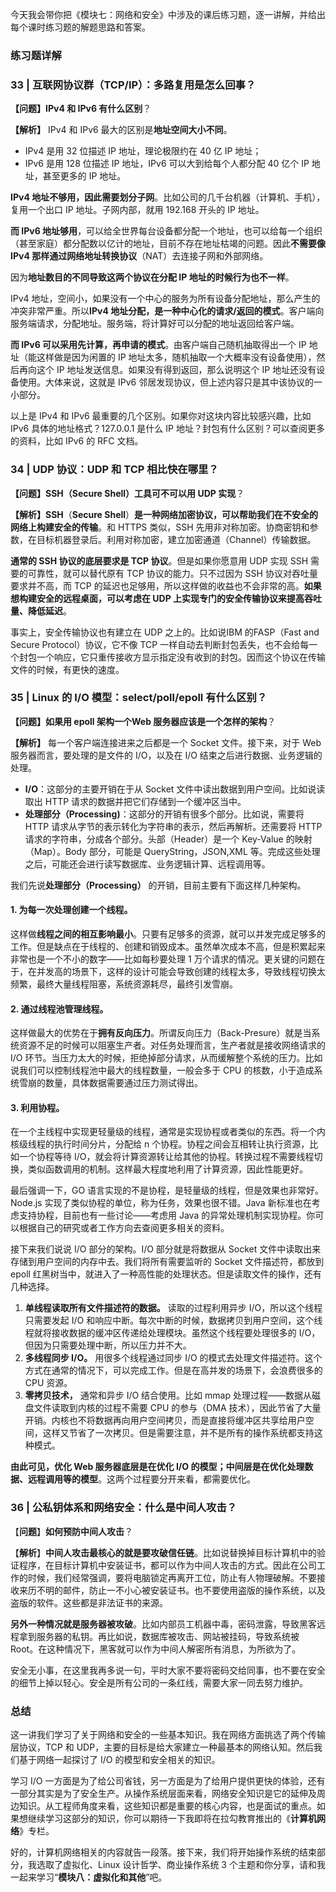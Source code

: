 今天我会带你把《模块七：网络和安全》中涉及的课后练习题，逐一讲解，并给出每个课时练习题的解题思路和答案。

### 练习题详解

### 33 | 互联网协议群（TCP/IP）：多路复用是怎么回事？

**【问题】IPv4 和 IPv6 有什么区别**？

**【解析】** IPv4 和 IPv6 最大的区别是**地址空间大小不同**。

- IPv4 是用 32 位描述 IP 地址，理论极限约在 40 亿 IP 地址；
- IPv6 是用 128 位描述 IP 地址，IPv6 可以大到给每个人都分配 40 亿个 IP 地址，甚至更多的 IP 地址。

**IPv4 地址不够用，因此需要划分子网**。比如公司的几千台机器（计算机、手机），复用一个出口 IP 地址。子网内部，就用 192.168 开头的 IP 地址。

**而 IPv6 地址够用**，可以给全世界每台设备都分配一个地址，也可以给每一个组织（甚至家庭）都分配数以亿计的地址，目前不存在地址枯竭的问题。因此**不需要像 IPv4 那样通过网络地址转换协议**（NAT）去连接子网和外部网络。

因为**地址数目的不同导致这两个协议在分配 IP 地址的时候行为也不一样**。

IPv4 地址，空间小，如果没有一个中心的服务为所有设备分配地址，那么产生的冲突非常严重。所以**IPv4 地址分配，是一种中心化的请求/返回的模式**。客户端向服务端请求，分配地址。服务端，将计算好可以分配的地址返回给客户端。

**而 IPv6 可以采用先计算，再申请的模式**。由客户端自己随机抽取得出一个 IP 地址（能这样做是因为闲置的 IP 地址太多，随机抽取一个大概率没有设备使用），然后再向这个 IP 地址发送信息。如果没有得到返回，那么说明这个 IP 地址还没有设备使用。大体来说，这就是 IPv6 邻居发现协议，但上述内容只是其中该协议的一小部分。

以上是 IPv4 和 IPv6 最重要的几个区别。如果你对这块内容比较感兴趣，比如 IPv6 具体的地址格式？127.0.0.1 是什么 IP 地址？封包有什么区别？可以查阅更多的资料，比如 IPv6 的 RFC 文档。

### 34 | UDP 协议：UDP 和 TCP 相比快在哪里？

**【问题】SSH（Secure Shell）工具可不可以用 UDP 实现**？

**【解析】SSH**（**Secure Shell**）**是一种网络加密协议，可以帮助我们在不安全的网络上构建安全的传输**。和 HTTPS 类似，SSH 先用非对称加密。协商密钥和参数，在目标机器登录后。利用对称加密，建立加密通道（Channel）传输数据。

**通常的 SSH 协议的底层要求是 TCP 协议**。但是如果你愿意用 UDP 实现 SSH 需要的可靠性，就可以替代原有 TCP 协议的能力。只不过因为 SSH 协议对吞吐量要求并不高，而 TCP 的延迟也足够用，所以这样做的收益也不会非常的高。**如果想构建安全的远程桌面，可以考虑在 UDP 上实现专门的安全传输协议来提高吞吐量、降低延迟**。

事实上，安全传输协议也有建立在 UDP 之上的。比如说IBM 的FASP（Fast and Secure Protocol）协议，它不像 TCP 一样自动去判断封包丢失，也不会给每一个封包一个响应，它只重传接收方显示指定没有收到的封包。因而这个协议在传输文件的时候，有更快的速度。

### 35 | Linux 的 I/O 模型：select/poll/epoll 有什么区别？

**【问题】如果用 epoll 架构一个Web 服务器应该是一个怎样的架构**？

**【解析】** 每一个客户端连接进来之后都是一个 Socket 文件。接下来，对于 Web 服务器而言，要处理的是文件的 I/O，以及在 I/O 结束之后进行数据、业务逻辑的处理。

- **I/O**：这部分的主要开销在于从 Socket 文件中读出数据到用户空间。比如说读取出 HTTP 请求的数据并把它们存储到一个缓冲区当中。
- **处理部分（Processing)**：这部分的开销有很多个部分。比如说，需要将 HTTP 请求从字节的表示转化为字符串的表示，然后再解析。还需要将 HTTP 请求的字符串，分成各个部分。头部（Header）是一个 Key-Value 的映射（Map）。Body 部分，可能是 QueryString，JSON,XML 等。完成这些处理之后，可能还会进行读写数据库、业务逻辑计算、远程调用等。

我们先说**处理部分（Processing）** 的开销，目前主要有下面这样几种架构。

#### 1. 为每一次处理创建一个线程。

这样做**线程之间的相互影响最小**。只要有足够多的资源，就可以并发完成足够多的工作。但是缺点在于线程的、创建和销毁成本。虽然单次成本不高，但是积累起来非常也是一个不小的数字——比如每秒要处理 1 万个请求的情况。更关键的问题在于，在并发高的场景下，这样的设计可能会导致创建的线程太多，导致线程切换太频繁，最终大量线程阻塞，系统资源耗尽，最终引发雪崩。

#### 2. 通过线程池管理线程。

这样做最大的优势在于**拥有反向压力**。所谓反向压力（Back-Presure）就是当系统资源不足的时候可以阻塞生产者。对任务处理而言，生产者就是接收网络请求的 I/O 环节。当压力太大的时候，拒绝掉部分请求，从而缓解整个系统的压力。比如说我们可以控制线程池中最大的线程数量，一般会多于 CPU 的核数，小于造成系统雪崩的数量，具体数据需要通过压力测试得出。

#### 3. 利用协程。

在一个主线程中实现更轻量级的线程，通常是实现协程或者类似的东西。将一个内核级线程的执行时间分片，分配给 n 个协程。协程之间会互相转让执行资源，比如一个协程等待 I/O，就会将计算资源转让给其他的协程。转换过程不需要线程切换，类似函数调用的机制。这样最大程度地利用了计算资源，因此性能更好。

最后强调一下，GO 语言实现的不是协程，是轻量级的线程，但是效果也非常好。Node.js 实现了类似协程的单位，称为任务，效果也很不错。Java 新标准也在考虑支持协程，目前也有一些讨论——考虑用 Java 的异常处理机制实现协程。你可以根据自己的研究或者工作方向去查阅更多相关的资料。

接下来我们说说 I/O 部分的架构。I/O 部分就是将数据从 Socket 文件中读取出来存储到用户空间的内存中去。我们将所有需要监听的 Socket 文件描述符，都放到 epoll 红黑树当中，就进入了一种高性能的处理状态。但是读取文件的操作，还有几种选择。

1. **单线程读取所有文件描述符的数据。** 读取的过程利用异步 I/O，所以这个线程只需要发起 I/O 和响应中断。每次中断的时候，数据拷贝到用户空间，这个线程就将接收数据的缓冲区传递给处理模块。虽然这个线程要处理很多的 I/O，但因为只需要处理中断，所以压力并不大。
2. **多线程同步 I/O。** 用很多个线程通过同步 I/O 的模式去处理文件描述符。这个方式在通常的情况下，可以完成工作。但是在高并发的场景下，会浪费很多的 CPU 资源。
3. **零拷贝技术，** 通常和异步 I/O 结合使用。比如 mmap 处理过程——数据从磁盘文件读取到内核的过程不需要 CPU 的参与（DMA 技术），因此节省了大量开销。内核也不将数据再向用户空间拷贝，而是直接将缓冲区共享给用户空间，这样又节省了一次拷贝。但是需要注意，并不是所有的操作系统都支持这种模式。

**由此可见，优化 Web 服务器底层是在优化 I/O 的模型；中间层是在优化处理数据、远程调用等的模型**。这两个过程要分开来看，都需要优化。

### 36 | 公私钥体系和网络安全：什么是中间人攻击？

【**问题**】**如何预防中间人攻击**？

【**解析**】**中间人攻击最核心的就是要攻破信任链**。比如说替换掉目标计算机中的验证程序，在目标计算机中安装证书，都可以作为中间人攻击的方式。因此在公司工作的时候，我们经常强调，要将电脑锁定再离开工位，防止有人物理破解。不要接收来历不明的邮件，防止一不小心被安装证书。也不要使用盗版的操作系统，以及盗版的软件。这些都是非法证书的来源。

**另外一种情况就是服务器被攻破**。比如内部员工机器中毒，密码泄露，导致黑客远程拿到服务器的私钥。再比如说，数据库被攻击、网站被挂码，导致系统被 Root。在这种情况下，黑客就可以作为中间人解密所有消息，为所欲为了。

安全无小事，在这里我再多说一句，平时大家不要将密码交给同事，也不要在安全的细节上掉以轻心。安全是所有公司的一条红线，需要大家一同去努力维护。

### 总结

这一讲我们学习了关于网络和安全的一些基本知识。我在网络方面挑选了两个传输层协议，TCP 和 UDP，主要的目标是给大家建立一种最基本的网络认知。然后我们基于网络一起探讨了 I/O 的模型和安全相关的知识。

学习 I/O 一方面是为了给公司省钱，另一方面是为了给用户提供更快的体验，还有一部分其实是为了安全生产。从操作系统层面来看，网络安全知识是它的延伸及周边知识。从工程师角度来看，这些知识都是重要的核心内容，也是面试的重点。如果想继续学习这部分的知识，你可以期待一下我即将在拉勾教育推出的《**计算机网络**》专栏。

好的，计算机网络相关的内容就告一段落。接下来，我们将开始操作系统的结束部分，我选取了虚拟化、Linux 设计哲学、商业操作系统 3 个主题和你分享，请和我一起来学习“**模块八：虚拟化和其他**”吧。